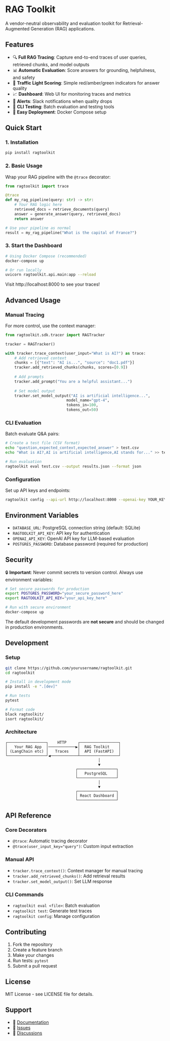 # RAG Toolkit

A vendor-neutral observability and evaluation toolkit for Retrieval-Augmented Generation (RAG) applications.

## Features

- 🔍 **Full RAG Tracing**: Capture end-to-end traces of user queries, retrieved chunks, and model outputs
- 📊 **Automatic Evaluation**: Score answers for grounding, helpfulness, and safety
- 🚦 **Traffic Light Scoring**: Simple red/amber/green indicators for answer quality
- 📈 **Dashboard**: Web UI for monitoring traces and metrics
- 🔔 **Alerts**: Slack notifications when quality drops
- 🧪 **CLI Testing**: Batch evaluation and testing tools
- 🐳 **Easy Deployment**: Docker Compose setup

## Quick Start

### 1. Installation

```bash
pip install ragtoolkit
```

### 2. Basic Usage

Wrap your RAG pipeline with the `@trace` decorator:

```python
from ragtoolkit import trace

@trace
def my_rag_pipeline(query: str) -> str:
    # Your RAG logic here
    retrieved_docs = retrieve_documents(query)
    answer = generate_answer(query, retrieved_docs)
    return answer

# Use your pipeline as normal
result = my_rag_pipeline("What is the capital of France?")
```

### 3. Start the Dashboard

```bash
# Using Docker Compose (recommended)
docker-compose up

# Or run locally
uvicorn ragtoolkit.api.main:app --reload
```

Visit http://localhost:8000 to see your traces!

## Advanced Usage

### Manual Tracing

For more control, use the context manager:

```python
from ragtoolkit.sdk.tracer import RAGTracker

tracker = RAGTracker()

with tracker.trace_context(user_input="What is AI?") as trace:
    # Add retrieved context
    chunks = [{"text": "AI is...", "source": "doc1.pdf"}]
    tracker.add_retrieved_chunks(chunks, scores=[0.9])
    
    # Add prompts
    tracker.add_prompt("You are a helpful assistant...")
    
    # Set model output
    tracker.set_model_output("AI is artificial intelligence...", 
                           model_name="gpt-4", 
                           tokens_in=100, 
                           tokens_out=50)
```

### CLI Evaluation

Batch evaluate Q&A pairs:

```bash
# Create a test file (CSV format)
echo "question,expected_context,expected_answer" > test.csv
echo "What is AI?,AI is artificial intelligence,AI stands for..." >> test.csv

# Run evaluation
ragtoolkit eval test.csv --output results.json --format json
```

### Configuration

Set up API keys and endpoints:

```bash
ragtoolkit config --api-url http://localhost:8000 --openai-key YOUR_KEY
```

## Environment Variables

- `DATABASE_URL`: PostgreSQL connection string (default: SQLite)
- `RAGTOOLKIT_API_KEY`: API key for authentication
- `OPENAI_API_KEY`: OpenAI API key for LLM-based evaluation
- `POSTGRES_PASSWORD`: Database password (required for production)

## Security

🔒 **Important**: Never commit secrets to version control. Always use environment variables:

```bash
# Set secure passwords for production
export POSTGRES_PASSWORD="your_secure_password_here"
export RAGTOOLKIT_API_KEY="your_api_key_here"

# Run with secure environment
docker-compose up
```

The default development passwords are **not secure** and should be changed in production environments.

## Development

### Setup

```bash
git clone https://github.com/yourusername/ragtoolkit.git
cd ragtoolkit

# Install in development mode
pip install -e ".[dev]"

# Run tests
pytest

# Format code
black ragtoolkit/
isort ragtoolkit/
```

### Architecture

```
┌─────────────────┐    HTTP     ┌─────────────────┐
│   Your RAG App  │────────────▶│  RAG Toolkit    │
│ (LangChain etc) │   Traces    │  API (FastAPI)  │
└─────────────────┘◀────────────┴─────────────────┘
                                         │
                                         ▼
                               ┌─────────────────┐
                               │   PostgreSQL    │
                               └─────────────────┘
                                         │
                                         ▼
                               ┌─────────────────┐
                               │ React Dashboard │
                               └─────────────────┘
```

## API Reference

### Core Decorators

- `@trace`: Automatic tracing decorator
- `@trace(user_input_key="query")`: Custom input extraction

### Manual API

- `tracker.trace_context()`: Context manager for manual tracing
- `tracker.add_retrieved_chunks()`: Add retrieval results
- `tracker.set_model_output()`: Set LLM response

### CLI Commands

- `ragtoolkit eval <file>`: Batch evaluation
- `ragtoolkit test`: Generate test traces
- `ragtoolkit config`: Manage configuration

## Contributing

1. Fork the repository
2. Create a feature branch
3. Make your changes
4. Run tests: `pytest`
5. Submit a pull request

## License

MIT License - see LICENSE file for details.

## Support

- 📖 [Documentation](https://ragtoolkit.readthedocs.io/)
- 🐛 [Issues](https://github.com/yourusername/ragtoolkit/issues)
- 💬 [Discussions](https://github.com/yourusername/ragtoolkit/discussions) 